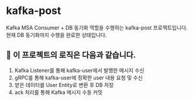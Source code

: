 # kafka-post

Kafka MSA Consumer + DB 동기화 역할을 수행하는 kafka-post 프로젝트입니다. <br>
현재 DB 동기화까지 수행을 완료한 상태입니다.

## 🌊 이 프로젝트의 로직은 다음과 같습니다.
1. Kafka Listener를 통해 kafka-user에서 발행한 메시지 수신
2. gRPC를 통해 kafka-user에 정확한 user 내용 요청 및 수신
3. 받은 데이터를 User Entity로 변환 후 DB 저장
4. ack 처리를 통해 Kafka 메시지 수동 커밋
